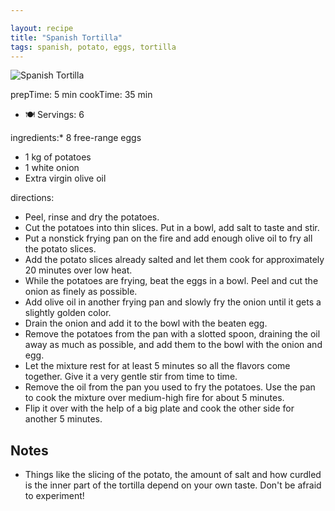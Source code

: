 ```yaml
---

layout: recipe
title: "Spanish Tortilla"
tags: spanish, potato, eggs, tortilla
---
```


![Spanish Tortilla](/recipes/pix/spanish-tortilla.webp)

prepTime: 5 min
cookTime: 35 min
- 🍽️ Servings: 6

ingredients:* 8 free-range eggs
* 1 kg of potatoes
* 1 white onion
* Extra virgin olive oil

directions:
- Peel, rinse and dry the potatoes.
- Cut the potatoes into thin slices. Put in a bowl, add salt to taste and stir.
- Put a nonstick frying pan on the fire and add enough olive oil to fry all the potato slices.
- Add the potato slices already salted and let them cook for approximately 20 minutes over low heat.
- While the potatoes are frying, beat the eggs in a bowl. Peel and cut the onion as finely as possible.
- Add olive oil in another frying pan and slowly fry the onion until it gets a slightly golden color.
- Drain the onion and add it to the bowl with the beaten egg.
- Remove the potatoes from the pan with a slotted spoon, draining the oil away as much as possible, and add them to the bowl with the onion and egg.
- Let the mixture rest for at least 5 minutes so all the flavors come together. Give it a very gentle stir from time to time.
- Remove the oil from the pan you used to fry the potatoes. Use the pan to cook the mixture over medium-high fire for about 5 minutes.
- Flip it over with the help of a big plate and cook the other side for another 5 minutes.

## Notes

- Things like the slicing of the potato, the amount of salt and how curdled is the inner part of the tortilla depend on your own taste. Don't be afraid to experiment!
